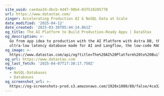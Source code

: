 ```yaml
---
site_uuid: cae4aa3d-dbcb-4d47-98b4-03f510285778
url: https://www.datastax.com/
zinger: Accelerating Production AI & NoSQL Data at Scale
date_modified: '2025-04-12'
date_created: '2025-03-30T05:44:14.861Z'
og_title: The AI Platform to Build Production-Ready Apps | DataStax
og_description: >-
  Go from app idea to production with the AI Platform with Astra DB, the
  ultra-low latency database made for AI and Langflow, the low-code RAG IDE.
og_image: >-
  https://www.datastax.com/api/og?title=The%20AI%20Platform%20to%20Build%20Production-Ready%20Apps&
og_url: https://www.datastax.com
og_last_fetch: '2025-04-07T17:38:17.750Z'
tags:
  - NoSQL-Databases
  - Databases
og_screenshot_url: >-
  https://og-screenshots-prod.s3.amazonaws.com/1920x1080/80/false/4ca323006d507aeef299cbc8b0f4f6b529e011625108a6d15a8c2fc37eb8adbf.jpeg
---
```




